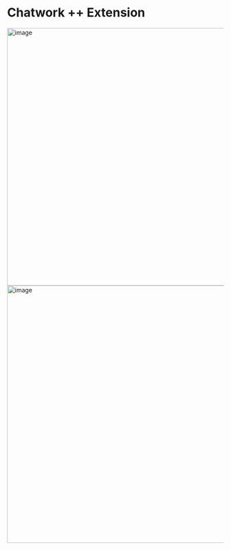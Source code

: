 # Chatwork ++ Extension
<img width="800" height="600" alt="image" src="https://github.com/user-attachments/assets/3a950c46-5b48-415b-a4b8-9cab3dccb79f" />

<img width="800" height="600" alt="image" src="https://github.com/user-attachments/assets/e9473ac1-ca44-4841-80ac-745d04820836" />
